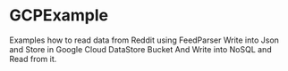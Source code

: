 # GCPExample

 Examples how to read data from Reddit using FeedParser 
 Write into Json and Store in Google Cloud DataStore Bucket 
 And Write into NoSQL and Read from it.
